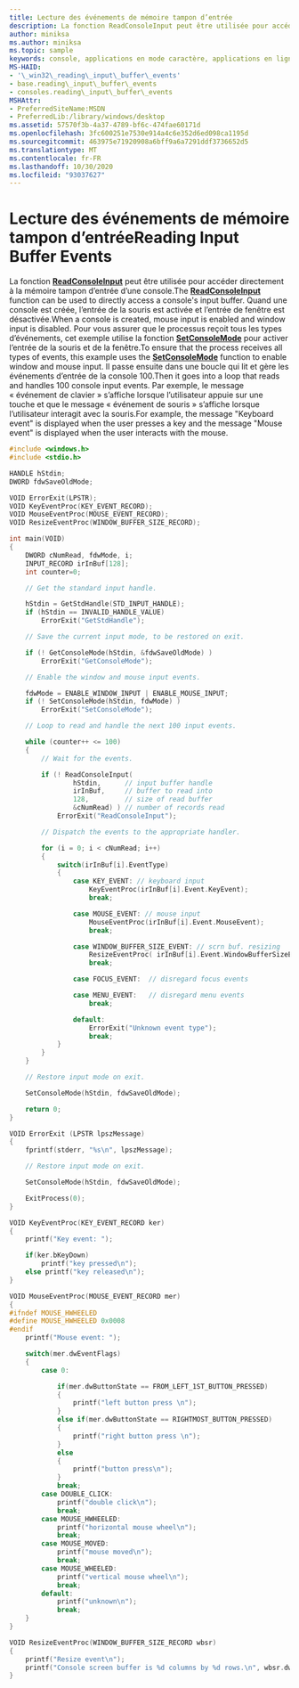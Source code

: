 ```yaml
---
title: Lecture des événements de mémoire tampon d’entrée
description: La fonction ReadConsoleInput peut être utilisée pour accéder directement à la mémoire tampon d’entrée d’une console.
author: miniksa
ms.author: miniksa
ms.topic: sample
keywords: console, applications en mode caractère, applications en ligne de commande, applications de terminal, API console
MS-HAID:
- '\_win32\_reading\_input\_buffer\_events'
- base.reading\_input\_buffer\_events
- consoles.reading\_input\_buffer\_events
MSHAttr:
- PreferredSiteName:MSDN
- PreferredLib:/library/windows/desktop
ms.assetid: 57570f3b-4a37-4789-bf6c-474fae60171d
ms.openlocfilehash: 3fc600251e7530e914a4c6e352d6ed098ca1195d
ms.sourcegitcommit: 463975e71920908a6bff9a6a7291ddf3736652d5
ms.translationtype: MT
ms.contentlocale: fr-FR
ms.lasthandoff: 10/30/2020
ms.locfileid: "93037627"
---
```

# <a name="reading-input-buffer-events"></a><span data-ttu-id="d9dd5-104">Lecture des événements de mémoire tampon d’entrée</span><span class="sxs-lookup"><span data-stu-id="d9dd5-104">Reading Input Buffer Events</span></span>

<span data-ttu-id="d9dd5-105">La fonction [**ReadConsoleInput**](readconsoleinput.md) peut être utilisée pour accéder directement à la mémoire tampon d’entrée d’une console.</span><span class="sxs-lookup"><span data-stu-id="d9dd5-105">The [**ReadConsoleInput**](readconsoleinput.md) function can be used to directly access a console's input buffer.</span></span> <span data-ttu-id="d9dd5-106">Quand une console est créée, l’entrée de la souris est activée et l’entrée de fenêtre est désactivée.</span><span class="sxs-lookup"><span data-stu-id="d9dd5-106">When a console is created, mouse input is enabled and window input is disabled.</span></span> <span data-ttu-id="d9dd5-107">Pour vous assurer que le processus reçoit tous les types d’événements, cet exemple utilise la fonction [**SetConsoleMode**](setconsolemode.md) pour activer l’entrée de la souris et de la fenêtre.</span><span class="sxs-lookup"><span data-stu-id="d9dd5-107">To ensure that the process receives all types of events, this example uses the [**SetConsoleMode**](setconsolemode.md) function to enable window and mouse input.</span></span> <span data-ttu-id="d9dd5-108">Il passe ensuite dans une boucle qui lit et gère les événements d’entrée de la console 100.</span><span class="sxs-lookup"><span data-stu-id="d9dd5-108">Then it goes into a loop that reads and handles 100 console input events.</span></span> <span data-ttu-id="d9dd5-109">Par exemple, le message « événement de clavier » s’affiche lorsque l’utilisateur appuie sur une touche et que le message « événement de souris » s’affiche lorsque l’utilisateur interagit avec la souris.</span><span class="sxs-lookup"><span data-stu-id="d9dd5-109">For example, the message "Keyboard event" is displayed when the user presses a key and the message "Mouse event" is displayed when the user interacts with the mouse.</span></span>

```C
#include <windows.h>
#include <stdio.h>

HANDLE hStdin;
DWORD fdwSaveOldMode;

VOID ErrorExit(LPSTR);
VOID KeyEventProc(KEY_EVENT_RECORD);
VOID MouseEventProc(MOUSE_EVENT_RECORD);
VOID ResizeEventProc(WINDOW_BUFFER_SIZE_RECORD);

int main(VOID)
{
    DWORD cNumRead, fdwMode, i;
    INPUT_RECORD irInBuf[128];
    int counter=0;

    // Get the standard input handle.

    hStdin = GetStdHandle(STD_INPUT_HANDLE);
    if (hStdin == INVALID_HANDLE_VALUE)
        ErrorExit("GetStdHandle");

    // Save the current input mode, to be restored on exit.

    if (! GetConsoleMode(hStdin, &fdwSaveOldMode) )
        ErrorExit("GetConsoleMode");

    // Enable the window and mouse input events.

    fdwMode = ENABLE_WINDOW_INPUT | ENABLE_MOUSE_INPUT;
    if (! SetConsoleMode(hStdin, fdwMode) )
        ErrorExit("SetConsoleMode");

    // Loop to read and handle the next 100 input events.

    while (counter++ <= 100)
    {
        // Wait for the events.

        if (! ReadConsoleInput(
                hStdin,      // input buffer handle
                irInBuf,     // buffer to read into
                128,         // size of read buffer
                &cNumRead) ) // number of records read
            ErrorExit("ReadConsoleInput");

        // Dispatch the events to the appropriate handler.

        for (i = 0; i < cNumRead; i++)
        {
            switch(irInBuf[i].EventType)
            {
                case KEY_EVENT: // keyboard input
                    KeyEventProc(irInBuf[i].Event.KeyEvent);
                    break;

                case MOUSE_EVENT: // mouse input
                    MouseEventProc(irInBuf[i].Event.MouseEvent);
                    break;

                case WINDOW_BUFFER_SIZE_EVENT: // scrn buf. resizing
                    ResizeEventProc( irInBuf[i].Event.WindowBufferSizeEvent );
                    break;

                case FOCUS_EVENT:  // disregard focus events

                case MENU_EVENT:   // disregard menu events
                    break;

                default:
                    ErrorExit("Unknown event type");
                    break;
            }
        }
    }

    // Restore input mode on exit.

    SetConsoleMode(hStdin, fdwSaveOldMode);

    return 0;
}

VOID ErrorExit (LPSTR lpszMessage)
{
    fprintf(stderr, "%s\n", lpszMessage);

    // Restore input mode on exit.

    SetConsoleMode(hStdin, fdwSaveOldMode);

    ExitProcess(0);
}

VOID KeyEventProc(KEY_EVENT_RECORD ker)
{
    printf("Key event: ");

    if(ker.bKeyDown)
        printf("key pressed\n");
    else printf("key released\n");
}

VOID MouseEventProc(MOUSE_EVENT_RECORD mer)
{
#ifndef MOUSE_HWHEELED
#define MOUSE_HWHEELED 0x0008
#endif
    printf("Mouse event: ");

    switch(mer.dwEventFlags)
    {
        case 0:

            if(mer.dwButtonState == FROM_LEFT_1ST_BUTTON_PRESSED)
            {
                printf("left button press \n");
            }
            else if(mer.dwButtonState == RIGHTMOST_BUTTON_PRESSED)
            {
                printf("right button press \n");
            }
            else
            {
                printf("button press\n");
            }
            break;
        case DOUBLE_CLICK:
            printf("double click\n");
            break;
        case MOUSE_HWHEELED:
            printf("horizontal mouse wheel\n");
            break;
        case MOUSE_MOVED:
            printf("mouse moved\n");
            break;
        case MOUSE_WHEELED:
            printf("vertical mouse wheel\n");
            break;
        default:
            printf("unknown\n");
            break;
    }
}

VOID ResizeEventProc(WINDOW_BUFFER_SIZE_RECORD wbsr)
{
    printf("Resize event\n");
    printf("Console screen buffer is %d columns by %d rows.\n", wbsr.dwSize.X, wbsr.dwSize.Y);
}
```
